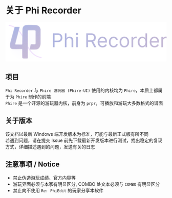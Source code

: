 # 关于 Phi Recorder

![Phi Recorder Banner](../arts/banner.png)

## 项目

`Phi Recorder` 与 `Phire 游玩器 (Phire-UI)` 使用的内核均为 `Phire`，本质上都属于为 `Phire` 制作的前端  
`Phire` 是一个开源的游玩器内核，前身为 `prpr`，可播放和游玩大多数格式的谱面

## 关于版本

该文档以最新 Windows 端开发版本为标准，可能与最新正式版有所不同  
若遇到问题，请在提交 Issue 前先下载最新开发版本进行测试，找出稳定的复现方式，详细描述遇到的问题，发送有关的日志

## 注意事项 / Notice

- 禁止伪造游玩成绩、官方内容等
- 游玩界面必须与本家有明显区分, COMBO 处文本必须与 `COMBO` 有明显区分
- 禁止向不使用 `Re: PhiEdit` 的玩家分享本软件
